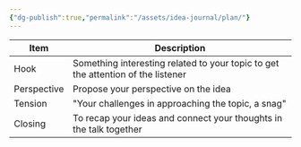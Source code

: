 ```yaml
---
{"dg-publish":true,"permalink":"/assets/idea-journal/plan/"}
---
```


|Item|Description|
|---|---|
|Hook|Something interesting related to your topic to get the attention of the listener|
|Perspective|Propose your perspective on the idea|
|Tension|"Your challenges in approaching the topic, a snag"|
|Closing|To recap your ideas and connect your thoughts in the talk together|